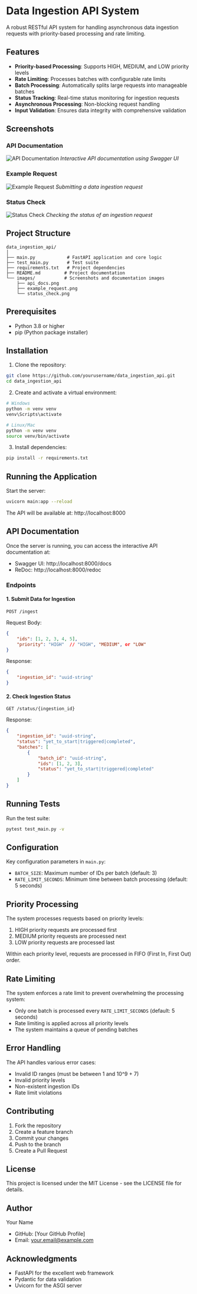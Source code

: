 # Data Ingestion API System

A robust RESTful API system for handling asynchronous data ingestion requests with priority-based processing and rate limiting.

## Features

- **Priority-based Processing**: Supports HIGH, MEDIUM, and LOW priority levels
- **Rate Limiting**: Processes batches with configurable rate limits
- **Batch Processing**: Automatically splits large requests into manageable batches
- **Status Tracking**: Real-time status monitoring for ingestion requests
- **Asynchronous Processing**: Non-blocking request handling
- **Input Validation**: Ensures data integrity with comprehensive validation

## Screenshots

### API Documentation
![API Documentation](images/api_docs.png)
*Interactive API documentation using Swagger UI*

### Example Request
![Example Request](images/example_request.png)
*Submitting a data ingestion request*

### Status Check
![Status Check](images/status_check.png)
*Checking the status of an ingestion request*

## Project Structure

```
data_ingestion_api/
│
├── main.py            # FastAPI application and core logic
├── test_main.py       # Test suite
├── requirements.txt   # Project dependencies
├── README.md         # Project documentation
└── images/           # Screenshots and documentation images
    ├── api_docs.png
    ├── example_request.png
    └── status_check.png
```

## Prerequisites

- Python 3.8 or higher
- pip (Python package installer)

## Installation

1. Clone the repository:
```bash
git clone https://github.com/yourusername/data_ingestion_api.git
cd data_ingestion_api
```

2. Create and activate a virtual environment:
```bash
# Windows
python -m venv venv
venv\Scripts\activate

# Linux/Mac
python -m venv venv
source venv/bin/activate
```

3. Install dependencies:
```bash
pip install -r requirements.txt
```

## Running the Application

Start the server:
```bash
uvicorn main:app --reload
```

The API will be available at: http://localhost:8000

## API Documentation

Once the server is running, you can access the interactive API documentation at:
- Swagger UI: http://localhost:8000/docs
- ReDoc: http://localhost:8000/redoc

### Endpoints

#### 1. Submit Data for Ingestion
```http
POST /ingest
```

Request Body:
```json
{
    "ids": [1, 2, 3, 4, 5],
    "priority": "HIGH"  // "HIGH", "MEDIUM", or "LOW"
}
```

Response:
```json
{
    "ingestion_id": "uuid-string"
}
```

#### 2. Check Ingestion Status
```http
GET /status/{ingestion_id}
```

Response:
```json
{
    "ingestion_id": "uuid-string",
    "status": "yet_to_start|triggered|completed",
    "batches": [
        {
            "batch_id": "uuid-string",
            "ids": [1, 2, 3],
            "status": "yet_to_start|triggered|completed"
        }
    ]
}
```

## Running Tests

Run the test suite:
```bash
pytest test_main.py -v
```

## Configuration

Key configuration parameters in `main.py`:
- `BATCH_SIZE`: Maximum number of IDs per batch (default: 3)
- `RATE_LIMIT_SECONDS`: Minimum time between batch processing (default: 5 seconds)

## Priority Processing

The system processes requests based on priority levels:
1. HIGH priority requests are processed first
2. MEDIUM priority requests are processed next
3. LOW priority requests are processed last

Within each priority level, requests are processed in FIFO (First In, First Out) order.

## Rate Limiting

The system enforces a rate limit to prevent overwhelming the processing system:
- Only one batch is processed every `RATE_LIMIT_SECONDS` (default: 5 seconds)
- Rate limiting is applied across all priority levels
- The system maintains a queue of pending batches

## Error Handling

The API handles various error cases:
- Invalid ID ranges (must be between 1 and 10^9 + 7)
- Invalid priority levels
- Non-existent ingestion IDs
- Rate limit violations

## Contributing

1. Fork the repository
2. Create a feature branch
3. Commit your changes
4. Push to the branch
5. Create a Pull Request

## License

This project is licensed under the MIT License - see the LICENSE file for details.

## Author

Your Name
- GitHub: [Your GitHub Profile]
- Email: your.email@example.com

## Acknowledgments

- FastAPI for the excellent web framework
- Pydantic for data validation
- Uvicorn for the ASGI server 